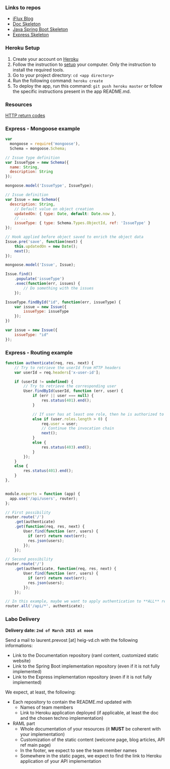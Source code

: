 ### Links to repos

- [iFlux Blog](http://www.iflux.io/blog.html)
- [Doc Skeleton](https://github.com/SoftEng-HEIGVD/Teaching-HEIGVD-CM_WEBS-2015-Labo-Doc)
- [Java Spring Boot Skeleton](https://github.com/SoftEng-HEIGVD/Teaching-HEIGVD-CM_WEBS-2015-Labo-SpringBoot)
- [Express Skeleton](https://github.com/SoftEng-HEIGVD/Teaching-HEIGVD-CM_WEBS-2015-Labo-Express)

### Heroku Setup

1. Create your account on [Heroku](https://signup.heroku.com/www-header)
2. Follow the instruction to [setup](https://devcenter.heroku.com/articles/getting-started-with-nodejs#set-up) your computer. Only the instruction to install the required tools.
3. Go to your project directory: `cd <app directory>`
4. Run the following command: `heroku create`
5. To deploy the app, run this command: `git push heroku master` or follow the specific instructions present in the app README.md.

### Resources

[HTTP return codes](http://www.askapache.com/htaccess/apache-status-code-headers-errordocument.html)

### Express - Mongoose example

```javascript
var
  mongoose = require('mongoose'),
  Schema = mongoose.Schema;

// Issue type definition
var IssueType = new Schema({
  name: String,
  description: String
});

mongoose.model('IssueType', IssueType);

// Issue definition
var Issue = new Schema({
  description: String,
	// Default value on object creation
	updatedOn: { type: Date, default: Date.now },
	// ...
	issueType: { type: Schema.Types.ObjectId, ref: 'IssueType' }
});

// Hook applied before object saved to enrich the object data
Issue.pre('save', function(next) {
	this.updatedOn = new Date();
	next();
});

mongoose.model('Issue', Issue);

Issue.find()
	.populate('issueType')
	.exec(function(err, issues) {
		// Do something with the issues
	});

IssueType.findById("id", function(err, issueType) {
	var issue = new Issue({
		issueType: issueType
	});
})

var issue = new Issue({
	issueType: "id"
});
```

### Express - Routing example

```javascript
function authenticate(req, res, next) {
	// Try to retrieve the userId from HTTP headers
	var userId = req.headers['x-user-id'];

	if (userId != undefined) {
		// Try to retrieve the corresponding user
		User.findById(userId, function (err, user) {
			if (err || user === null) {
				res.status(401).end();
			}

			// If user has at least one role, then he is authorized to access the API
			else if (user.roles.length > 0) {
				req.user = user;
				// Continue the invocation chain
				next();
			}
			else {
				res.status(403).end();
			}
		});
	}
	else {
		res.status(401).end();
	}
},


module.exports = function (app) {
  app.use('/api/users', router);
};

// First possibility
router.route('/')
	.get(authenticate)
	.get(function(req, res, next) {
		User.find(function (err, users) {
		  if (err) return next(err);
		  res.json(users);
		});
	});

// Second possibility
router.route('/')
	.get(authenticate, function(req, res, next) {
		User.find(function (err, users) {
		  if (err) return next(err);
		  res.json(users);
		});
	});

// In this example, maybe we want to apply authentication to **ALL** resources (Maybe not a good idea for creating a new user!)
router.all('/api/*', authenticate);
```
### Labo Delivery

**Delivery date: `2nd of March 2015 at noon`**

Send a mail to laurent.prevost [at] heig-vd.ch with the following informations:

- Link to the Documentation repository (raml content, customized static website)
- Link to the Spring Boot implementation repository (even if it is not fully implemented)
- Link to the Express implementation repository (even if it is not fully implemented)

We expect, at least, the following:

- Each repository to contain the README.md updated with
	- Names of team members
	- Link to Heroku application deployed (if applicable, at least the doc and the chosen techno implementation)
- RAML part
	- Whole documentation of your resources (it **MUST** be coherent with your implementation)
	- Customization of the static content (welcome page, blog articles, API ref main page)
	- In the footer, we expect to see the team member names
	- Somewhere in the static pages, we expect to find the link to Heroku application of your API implementation
